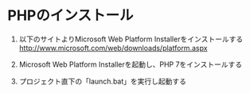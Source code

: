 # PHPのインストール

1. 以下のサイトよりMicrosoft Web Platform Installerをインストールする
http://www.microsoft.com/web/downloads/platform.aspx

2. Microsoft Web Platform Installerを起動し、PHP 7をインストールする

3. プロジェクト直下の「launch.bat」を実行し起動する